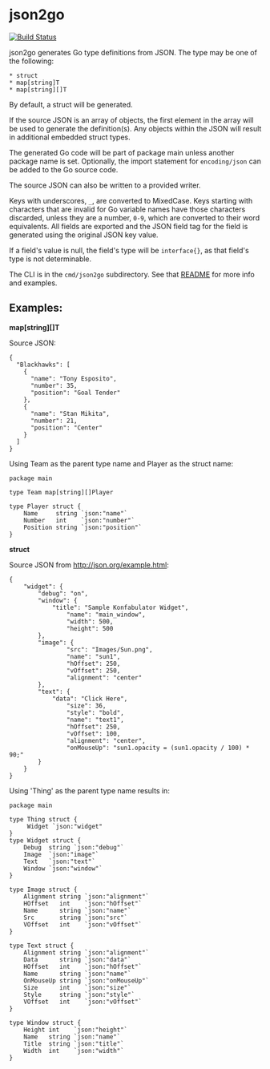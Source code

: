json2go
=======
[![Build Status](https://travis-ci.org/mohae/json2go.png)](https://travis-ci.org/mohae/json2go)

json2go generates Go type definitions from JSON.  The type may be one of the following:

    * struct
    * map[string]T
    * map[string][]T

By default, a struct will be generated.  

If the source JSON is an array of objects, the first element in the array will be used to generate the definition(s).  Any objects within the JSON will result in additional embedded struct types.

The generated Go code will be part of package main unless another package name is set.  Optionally, the import statement for `encoding/json` can be added to the Go source code.

The source JSON can also be written to a provided writer.

Keys with underscores, `_`, are converted to MixedCase.  Keys starting with characters that are invalid for Go variable names have those characters discarded, unless they are a number, `0-9`, which are converted to their word equivalents. All fields are exported and the JSON field tag for the field is generated using the original JSON key value.

If a field's value is null, the field's type will be `interface{}`, as that field's type is not determinable.

The CLI is in the `cmd/json2go` subdirectory.  See that [README](https://github.com/mohae/json2go/tree/master/cmd/json2go) for more info and examples.

## Examples:

__map[string][]T__

Source JSON:

```
{
  "Blackhawks": [
    {
      "name": "Tony Esposito",
      "number": 35,
      "position": "Goal Tender"
    },
    {
      "name": "Stan Mikita",
      "number": 21,
      "position": "Center"
    }
  ]
}
```

Using Team as the parent type name and Player as the struct name:

```
package main

type Team map[string][]Player

type Player struct {
	Name     string `json:"name"`
	Number   int    `json:"number"`
	Position string `json:"position"`
}
```

__struct__

Source JSON from http://json.org/example.html:

```
{
	"widget": {
		"debug": "on",
		"window": {
 			"title": "Sample Konfabulator Widget",
         		"name": "main_window",
         		"width": 500,
         		"height": 500
 		},
 		"image": {
         		"src": "Images/Sun.png",
         		"name": "sun1",
         		"hOffset": 250,
         		"vOffset": 250,
         		"alignment": "center"
 		},
 		"text": {
 			"data": "Click Here",
         		"size": 36,
         		"style": "bold",
         		"name": "text1",
         		"hOffset": 250,
         		"vOffset": 100,
         		"alignment": "center",
         		"onMouseUp": "sun1.opacity = (sun1.opacity / 100) * 90;"
 		}
	}
}
```

Using 'Thing' as the parent type name results in:

```
package main

type Thing struct {
	 Widget `json:"widget"
}
type Widget struct {
	Debug  string `json:"debug"`
	Image  `json:"image"`
	Text   `json:"text"`
	Window `json:"window"`
}

type Image struct {
	Alignment string `json:"alignment"`
	HOffset   int    `json:"hOffset"`
	Name      string `json:"name"`
	Src       string `json:"src"`
	VOffset   int    `json:"vOffset"`
}

type Text struct {
	Alignment string `json:"alignment"`
	Data      string `json:"data"`
	HOffset   int    `json:"hOffset"`
	Name      string `json:"name"`
	OnMouseUp string `json:"onMouseUp"`
	Size      int    `json:"size"`
	Style     string `json:"style"`
	VOffset   int    `json:"vOffset"`
}

type Window struct {
	Height int    `json:"height"`
	Name   string `json:"name"`
	Title  string `json:"title"`
	Width  int    `json:"width"`
}
